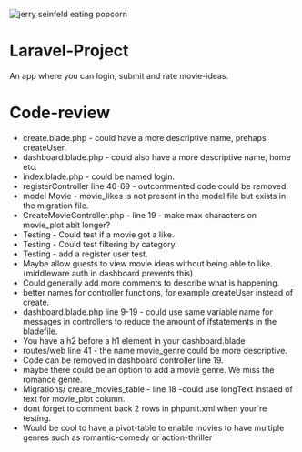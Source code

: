 ![jerry seinfeld eating popcorn](https://media.giphy.com/media/Bi6FcO7UoutWM/giphy.gif)

# Laravel-Project
An app where you can login, submit and rate movie-ideas.

# Code-review
- create.blade.php - could have a more descriptive name, prehaps createUser.
- dashboard.blade.php - could also have a more descriptive name, home etc. 
- index.blade.php - could be named login.
- registerController line 46-69 - outcommented code could be removed. 
- model Movie - movie_likes is not present in the model file but exists in the migration file. 
-  CreateMovieController.php - line 19 - make max characters on movie_plot abit longer?
- Testing - Could test if a movie got a like. 
- Testing - Could test filtering by category. 
- Testing - add a register user test. 
- Maybe allow guests to view movie ideas without being able to like. (middleware auth in dashboard prevents this)
- Could generally add more comments to describe what is happening. 
- better names for controller functions, for example createUser instead of create. 
- dashboard.blade.php line 9-19 - could use same variable name for messages in controllers to reduce the amount of ifstatements in the bladefile. 
- You have a h2 before a h1 element in your dashboard.blade
- routes/web line 41 - the name movie_genre could be more descriptive. 
- Code can be removed in dashboard controller line 19. 
- maybe there could be an option to add a movie genre. We miss the romance genre. 
- Migrations/ create_movies_table - line 18 -could use longText instaed of text for movie_plot column. 
- dont forget to comment back 2 rows in phpunit.xml when your´re testing.
- Would be cool to have a pivot-table to enable movies to have multiple genres such as romantic-comedy or action-thriller
